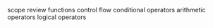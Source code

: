 scope
review functions
control flow
conditional operators
arithmetic operators
logical operators

<!-- comparison operators -->